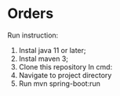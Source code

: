 # Orders
Run instruction:
1. Instal java 11 or later;
2. Instal maven 3;
3. Clone this repository
In cmd:
4. Navigate to project directory
5. Run mvn spring-boot:run
